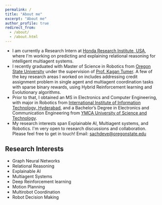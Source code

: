 ```yaml
---
permalink: /
title: "About me"
excerpt: "About me"
author_profile: true
redirect_from: 
  - /about/
  - /about.html
---
```


<!---
<p align="center">
  <img src="https://github.com/EnnaSachdeva/ennasachdeva_roboticist.github.io/blob/master/files/enna_img.png?raw=true" alt="Photo" class="inline"/>
</p>
--->

* I am currently a Research Intern at [Honda Research Institute, USA](https://usa.honda-ri.com/), where I'm working on predicting and explaining relational reasoning for intelligent multiagent systems.
* I recently graduated with Master of Science in Robotics from [Oregon State University](https://robotics.oregonstate.edu/) under the supervision of [ Prof. Kagan Tumer](http://web.engr.oregonstate.edu/~ktumer/). A few of the key research areas I worked on includes addressing credit assignment problem in single agent and multiagent coordination tasks with sparse binary rewards, using Hybrid Reinforcement learning and Evolutionary algorithms.
* Prior to that, I obtained an MS in Electronics and Computer Engineering, with major in Robotics from [International Institute of Information Technology, Hyderabad](https://www.iiit.ac.in/), and a Bachelor’s Degree in Electronics and Communication Engineering from [YMCA University of Science and Technology](http://www.ymcaust.ac.in/).
* My research interests span Explainable AI, Multiagent systems, and Robotics. I'm very open to research discussions and collaboration. Please feel free to get in touch!
Email: [sachdeve@oregonstate.edu](sachdeve@oregonstate.edu)

## Research Interests
* Graph Neural Networks
* Relational Reasoning
* Explainable AI
* Multiagent Systems
* Deep Reinforcement learning
* Motion Planning
* Multirobot Coordination
* Robot Decision Making


